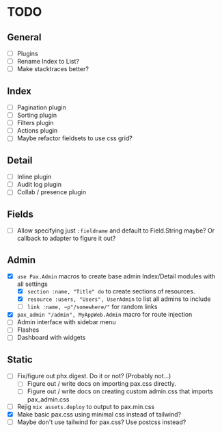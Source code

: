 # TODO

## General
- [ ] Plugins
- [ ] Rename Index to List?
- [ ] Make stacktraces better?

## Index
- [ ] Pagination plugin
- [ ] Sorting plugin
- [ ] Filters plugin
- [ ] Actions plugin
- [ ] Maybe refactor fieldsets to use css grid?

## Detail
- [ ] Inline plugin
- [ ] Audit log plugin
- [ ] Collab / presence plugin

## Fields
- [ ] Allow specifying just `:fieldname` and default to Field.String maybe? Or callback to adapter to figure it out?

## Admin
- [x] `use Pax.Admin` macros to create base admin Index/Detail modules with all settings
    - [x] `section :name, "Title" do` to create sections of resources.
    - [x] `resource :users, "Users", UserAdmin` to list all admins to include
    - [ ] `link :name, ~p"/somewhere/"` for random links
- [x] `pax_admin "/admin", MyAppWeb.Admin` macro for route injection
- [ ] Admin interface with sidebar menu
- [ ] Flashes
- [ ] Dashboard with widgets

## Static
- [ ] Fix/figure out phx.digest. Do it or not? (Probably not...)
    - [ ] Figure out / write docs on importing pax.css directly.
    - [ ] Figure out / write docs on creating custom admin.css that imports pax_admin.css
- [ ] Rejig `mix assets.deploy` to output to pax.min.css
- [x] Make basic pax.css using minimal css instead of tailwind?
- [ ] Maybe don't use tailwind for pax.css? Use postcss instead?
